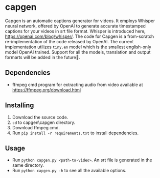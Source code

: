 # capgen
Capgen is an automatic captions generator for videos. It employs Whisper neural network,
offered by OpenAI to generate accurate timestamped captions for your videos in srt file format.
Whisper is introduced here, https://openai.com/blog/whisper/. The code for Capgen is a from-scratch
re-implementation of the code released by OpenAI. The current implementation utilizes `tiny.en` model
which is the smallest english-only model OpenAI trained. Support for all the models, translation
and output formarts will be added in the future👀.

## Dependencies
- ffmpeg cmd program for extracting audio from video available at https://ffmpeg.org/download.html

## Installing
1. Download the source code.
2. `cd` to capgen\capgen directory.
3. Download ffmpeg cmd.
3. Run `pip install -r requirements.txt` to install dependencies.

## Usage
- Run `python capgen.py <path-to-video>`. An srt file is generated in the same directory.
- Run `python capgen.py -h` to see all the available options.
